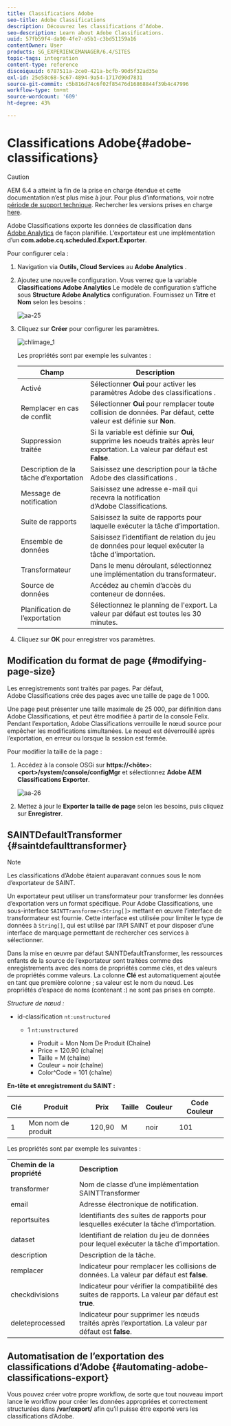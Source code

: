 ```yaml
---
title: Classifications Adobe
seo-title: Adobe Classifications
description: Découvrez les classifications d’Adobe.
seo-description: Learn about Adobe Classifications.
uuid: 57fb59f4-da90-4fe7-a5b1-c3bd51159a16
contentOwner: User
products: SG_EXPERIENCEMANAGER/6.4/SITES
topic-tags: integration
content-type: reference
discoiquuid: 6787511a-2ce0-421a-bcfb-90d5f32ad35e
exl-id: 25e58c68-5c67-4894-9a54-1717d90d7831
source-git-commit: c5b816d74c6f02f85476d16868844f39b4c47996
workflow-type: tm+mt
source-wordcount: '609'
ht-degree: 43%

---
```


# Classifications Adobe{#adobe-classifications}

>[!CAUTION]
>
>AEM 6.4 a atteint la fin de la prise en charge étendue et cette documentation n’est plus mise à jour. Pour plus d’informations, voir notre [période de support technique](https://helpx.adobe.com/fr/support/programs/eol-matrix.html). Rechercher les versions prises en charge [here](https://experienceleague.adobe.com/docs/?lang=fr).

Adobe Classifications exporte les données de classification dans [Adobe Analytics](/help/sites-administering/adobeanalytics.md) de façon planifiée. L’exportateur est une implémentation d’un **com.adobe.cq.scheduled.Export.Exporter**.

Pour configurer cela :

1. Navigation via **Outils, Cloud Services** au **Adobe Analytics** .
1. Ajoutez une nouvelle configuration. Vous verrez que la variable **Classifications Adobe Analytics** Le modèle de configuration s’affiche sous **Structure Adobe Analytics** configuration. Fournissez un **Titre** et **Nom** selon les besoins :

   ![aa-25](assets/aa-25.png)

1. Cliquez sur **Créer** pour configurer les paramètres.

   ![chlimage_1](assets/chlimage_1.png)

   Les propriétés sont par exemple les suivantes :

   | **Champ** | **Description** |
   |---|---|
   | Activé | Sélectionner **Oui** pour activer les paramètres Adobe des classifications . |
   | Remplacer en cas de conflit | Sélectionner **Oui** pour remplacer toute collision de données. Par défaut, cette valeur est définie sur **Non**. |
   | Suppression traitée | Si la variable est définie sur **Oui**, supprime les noeuds traités après leur exportation. La valeur par défaut est **False**. |
   | Description de la tâche d’exportation | Saisissez une description pour la tâche Adobe des classifications . |
   | Message de notification | Saisissez une adresse e-mail qui recevra la notification d’Adobe Classifications. |
   | Suite de rapports | Saisissez la suite de rapports pour laquelle exécuter la tâche d’importation. |
   | Ensemble de données | Saisissez l’identifiant de relation du jeu de données pour lequel exécuter la tâche d’importation. |
   | Transformateur | Dans le menu déroulant, sélectionnez une implémentation du transformateur. |
   | Source de données | Accédez au chemin d’accès du conteneur de données. |
   | Planification de l’exportation | Sélectionnez le planning de l&#39;export. La valeur par défaut est toutes les 30 minutes. |

1. Cliquez sur **OK** pour enregistrer vos paramètres.

## Modification du format de page {#modifying-page-size}

Les enregistrements sont traités par pages. Par défaut, Adobe Classifications crée des pages avec une taille de page de 1 000.

Une page peut présenter une taille maximale de 25 000, par définition dans Adobe Classifications, et peut être modifiée à partir de la console Felix. Pendant l’exportation, Adobe Classifications verrouille le nœud source pour empêcher les modifications simultanées. Le noeud est déverrouillé après l’exportation, en erreur ou lorsque la session est fermée.

Pour modifier la taille de la page :

1. Accédez à la console OSGi sur **https://&lt;hôte>:&lt;port>/system/console/configMgr** et sélectionnez **Adobe AEM Classifications Exporter**.

   ![aa-26](assets/aa-26.png)

1. Mettez à jour le **Exporter la taille de page** selon les besoins, puis cliquez sur **Enregistrer**.

## SAINTDefaultTransformer {#saintdefaulttransformer}

>[!NOTE]
>
>Les classifications d’Adobe étaient auparavant connues sous le nom d’exportateur de SAINT.

Un exportateur peut utiliser un transformateur pour transformer les données d’exportation vers un format spécifique. Pour Adobe Classifications, une sous-interface `SAINTTransformer<String[]>` mettant en œuvre l’interface de transformateur est fournie. Cette interface est utilisée pour limiter le type de données à `String[]`, qui est utilisé par l’API SAINT et pour disposer d’une interface de marquage permettant de rechercher ces services à sélectionner.

Dans la mise en œuvre par défaut SAINTDefaultTransformer, les ressources enfants de la source de l’exportateur sont traitées comme des enregistrements avec des noms de propriétés comme clés, et des valeurs de propriétés comme valeurs. La colonne **Clé** est automatiquement ajoutée en tant que première colonne ; sa valeur est le nom du nœud. Les propriétés d’espace de noms (contenant :) ne sont pas prises en compte.

*Structure de nœud :*

* id-classification `nt:unstructured`

   * 1 `nt:unstructured`

      * Produit = Mon Nom De Produit (Chaîne)
      * Price = 120.90 (chaîne)
      * Taille = M (chaîne)
      * Couleur = noir (chaîne)
      * Color^Code = 101 (chaîne)

**En-tête et enregistrement du SAINT :**

| **Clé** | **Produit** | **Prix** | **Taille** | **Couleur** | **Code Couleur** |
|---|---|---|---|---|---|
| 1 | Mon nom de produit | 120,90 | M | noir | 101 |

Les propriétés sont par exemple les suivantes :

<table> 
 <tbody> 
  <tr> 
   <td><strong>Chemin de la propriété</strong></td> 
   <td><strong>Description</strong></td> 
  </tr> 
  <tr> 
   <td>transformer</td> 
   <td>Nom de classe d’une implémentation SAINTTransformer</td> 
  </tr> 
  <tr> 
   <td>email</td> 
   <td>Adresse électronique de notification.</td> 
  </tr> 
  <tr> 
   <td>reportsuites</td> 
   <td>Identifiants des suites de rapports pour lesquelles exécuter la tâche d’importation. </td> 
  </tr> 
  <tr> 
   <td>dataset</td> 
   <td>Identifiant de relation du jeu de données pour lequel exécuter la tâche d’importation. </td> 
  </tr> 
  <tr> 
   <td>description</td> 
   <td>Description de la tâche. <br /> </td> 
  </tr> 
  <tr> 
   <td>remplacer</td> 
   <td>Indicateur pour remplacer les collisions de données. La valeur par défaut est <strong>false</strong>.</td> 
  </tr> 
  <tr> 
   <td>checkdivisions</td> 
   <td>Indicateur pour vérifier la compatibilité des suites de rapports. La valeur par défaut est <strong>true</strong>.</td> 
  </tr> 
  <tr> 
   <td>deleteprocessed</td> 
   <td>Indicateur pour supprimer les nœuds traités après l’exportation. La valeur par défaut est <strong>false</strong>.</td> 
  </tr> 
 </tbody> 
</table>

## Automatisation de l’exportation des classifications d’Adobe {#automating-adobe-classifications-export}

Vous pouvez créer votre propre workflow, de sorte que tout nouveau import lance le workflow pour créer les données appropriées et correctement structurées dans **/var/export/** afin qu’il puisse être exporté vers les classifications d’Adobe.
